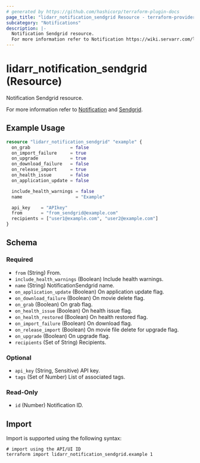 ```yaml
---
# generated by https://github.com/hashicorp/terraform-plugin-docs
page_title: "lidarr_notification_sendgrid Resource - terraform-provider-lidarr"
subcategory: "Notifications"
description: |-
  Notification Sendgrid resource.
  For more information refer to Notification https://wiki.servarr.com/lidarr/settings#connect and Sendgrid https://wiki.servarr.com/lidarr/supported#sendgrid.
---
```


# lidarr_notification_sendgrid (Resource)

<!-- subcategory:Notifications -->Notification Sendgrid resource.
For more information refer to [Notification](https://wiki.servarr.com/lidarr/settings#connect) and [Sendgrid](https://wiki.servarr.com/lidarr/supported#sendgrid).

## Example Usage

```terraform
resource "lidarr_notification_sendgrid" "example" {
  on_grab               = false
  on_import_failure     = true
  on_upgrade            = true
  on_download_failure   = false
  on_release_import     = true
  on_health_issue       = false
  on_application_update = false

  include_health_warnings = false
  name                    = "Example"

  api_key    = "APIkey"
  from       = "from_sendgrid@example.com"
  recipients = ["user1@example.com", "user2@example.com"]
}
```

<!-- schema generated by tfplugindocs -->
## Schema

### Required

- `from` (String) From.
- `include_health_warnings` (Boolean) Include health warnings.
- `name` (String) NotificationSendgrid name.
- `on_application_update` (Boolean) On application update flag.
- `on_download_failure` (Boolean) On movie delete flag.
- `on_grab` (Boolean) On grab flag.
- `on_health_issue` (Boolean) On health issue flag.
- `on_health_restored` (Boolean) On health restored flag.
- `on_import_failure` (Boolean) On download flag.
- `on_release_import` (Boolean) On movie file delete for upgrade flag.
- `on_upgrade` (Boolean) On upgrade flag.
- `recipients` (Set of String) Recipients.

### Optional

- `api_key` (String, Sensitive) API key.
- `tags` (Set of Number) List of associated tags.

### Read-Only

- `id` (Number) Notification ID.

## Import

Import is supported using the following syntax:

```shell
# import using the API/UI ID
terraform import lidarr_notification_sendgrid.example 1
```
